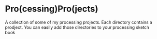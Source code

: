 # Pro(cessing)Pro(jects)
A collection of some of my processing projects. Each directory contains a prodject.
You can easily add those directories to your processing sketch book